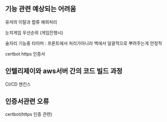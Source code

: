 ## 기능 관련 예상되는 어려움

유저의 이탈과 합류 예외처리

눈치게임 우선순위 (게임진행시)

술자리 기능중 타이머 : 프론트에서 처리가아니라 백에서 일괄적으로 뿌려주는게 안정적

certbot https 인증서

## 인텔리제이와 aws서버 간의 코드 빌드 과정

CI/CD 젠킨스

## 인증서관련 오류

certbot(https 인증 관련)
